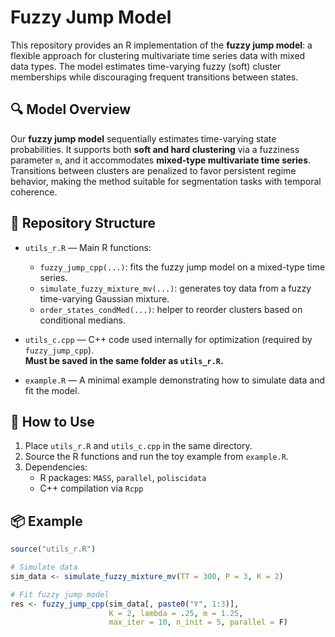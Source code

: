 # Fuzzy Jump Model

This repository provides an R implementation of the **fuzzy jump model**: a flexible approach for clustering multivariate time series data with mixed data types. The model estimates time-varying fuzzy (soft) cluster memberships while discouraging frequent transitions between states.

## 🔍 Model Overview

Our **fuzzy jump model** sequentially estimates time-varying state probabilities. It supports both **soft and hard clustering** via a fuzziness parameter `m`, and it accommodates **mixed-type multivariate time series**. Transitions between clusters are penalized to favor persistent regime behavior, making the method suitable for segmentation tasks with temporal coherence.

## 📁 Repository Structure

- `utils_r.R` — Main R functions:
  - `fuzzy_jump_cpp(...)`: fits the fuzzy jump model on a mixed-type time series.
  - `simulate_fuzzy_mixture_mv(...)`: generates toy data from a fuzzy time-varying Gaussian mixture.
  - `order_states_condMed(...)`: helper to reorder clusters based on conditional medians.

- `utils_c.cpp` — C++ code used internally for optimization (required by `fuzzy_jump_cpp`).  
  **Must be saved in the same folder as `utils_r.R`.**

- `example.R` — A minimal example demonstrating how to simulate data and fit the model.

## 🚀 How to Use

1. Place `utils_r.R` and `utils_c.cpp` in the same directory.
2. Source the R functions and run the toy example from `example.R`.
3. Dependencies:  
   - R packages: `MASS`, `parallel`, `poliscidata`  
   - C++ compilation via `Rcpp`

## 📦 Example

```r
source("utils_r.R")

# Simulate data
sim_data <- simulate_fuzzy_mixture_mv(TT = 300, P = 3, K = 2)

# Fit fuzzy jump model
res <- fuzzy_jump_cpp(sim_data[, paste0("Y", 1:3)], 
                      K = 2, lambda = .25, m = 1.25, 
                      max_iter = 10, n_init = 5, parallel = F)
